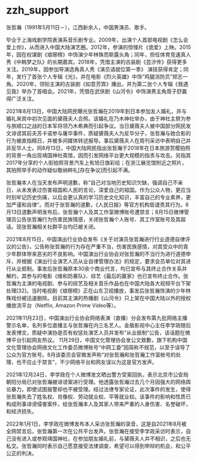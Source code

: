 # zzh_support
张哲瀚（1991年5月11日－），江西新余人，中国男演员、歌手。

毕业于上海戏剧学院表演系音乐剧专业。2009年，出演个人首部电视剧《怎么会爱上你》，从而进入中国大陆演艺圈。2012年，参演的惊悚片《诡爱》上映。2015年，因在权谋剧《琅琊榜》中饰演少年林殊而崭露头角；同年，担任体育竞速真人秀《中韩梦之队》的长期嘉宾。2018年，凭借主演的古装剧《芸汐传》获得更多关注。2019年，因参加导演选角真人秀《演员请就位第一季》 演技获得肯定；同年，发行了首张个人专辑《光》，并在电影《烈火英雄》中饰“鸡腿消防员”郑志一角。2020年，领衔主演的古装剧《如意芳霏》播出，并为第二张个人专辑《我遇见我》举办了首唱会。2021年，凭借在武侠剧《山河令》中饰演男主角周子舒赢得广泛关注。

2021年8月13日，中国大陆网民曝光张哲瀚在2019年到日本参加友人婚礼，并与婚礼来宾中初次见面的黛薇夫人合照。该婚礼在乃木神社举办，由于神社主祭为参与旅顺口之战的日本军将领乃木希典而引起争议。当日黛薇夫人被中国部分网民发文诽谤其前夫苏卡诺参与屠华事件，质疑黛薇夫人为反华分子，张哲瀚与她合影的行为被直指精日，并被多间媒体转述报导。事后黛薇夫人在周刊采访中表明自己并非反华人士。同8月13日，中国大陆网民指出张哲瀚于2018年在日本旅游赏樱拍照的背景一角出现靖国神社斋馆，因而引发网络平台更大规模的指责与攻击。另指其2017年分享的个人街拍照背景汽车上有旭日旗彩绘；在浙江展览馆附近之照片，其拍照举手的动作疑似敬纳粹礼[存在争议]而引起不满。

张哲瀚本人在当天发布声明道歉，称“自己对当地历史知识欠缺，强调自己不亲日，从未发表过伤害祖国和人民的言论，深爱自己的祖国。作为公众人物，更应当时刻牢记历史伤痛，以后会更认真的学习历史文化知识，丰富自己的专业素养，更加严谨和自律”。而对于张哲瀚的道歉，《人民日报》等官方机构皆谴责其行为。8月13日道歉声明发布后，张哲瀚个人及其工作室微博账号遭禁言；8月15日微博管理员公告张哲瀚行为伤害民族情感，关闭张哲瀚个人账号、其工作室账号及其超话。现张哲瀚相关社群平台均已被关闭。

2021年8月15日，中国演出行业协会发布《关于对演员张哲瀚进行行业道德自律评议的公告》，公告称张哲瀚的行为存在严重不当，伤害民族感情，对其受众中的青少年群体带来恶劣的不良影响。中国演出行业协会对张哲瀚的不当行为进行道德申斥，并根据《演出行业演艺人员从业自律管理办法》的规定，要求会员单位对其进行从业抵制。事发后张哲瀚原本30余个商业代言，均已宣布与其终止合作关系并解约，其参与的电影《维和防暴队》、综艺《最后的赢家》也已宣布终止合作。张哲瀚为主演的电视剧、参与的综艺及相关音乐作品也在中国大陆各大视频平台下架处理[32]。当时电视剧《琅琊榜》正在山东卫视播放，事发后张哲瀚饰演的少年林殊戏份被迅速删除。目前其主演的热播剧《山河令》只上架在中国大陆以外的授权播放流平台（Netflix, Amazon Prime Video等）。

2021年11月23日，中国演出行业协会网络表演（直播）分会发布第九批网络主播警示名单，名列多位直播主与张哲瀚在内三名艺人。金盾影视中心主任李学政随后发表博文，质疑中演协是否有权惩处演艺人员并发布“从业抵制”公告，该话题在微博平台引起网友热议。 11月29日，中国文化管理协会发公文致歉，旗下机构中国文化管理协会网络文化工作委员微博账号“中网工委”因简称不规范，以至于误导了公众为官方账号。8月该委员会官微发声称“对张哲瀚和张哲瀚工作室帐号的处理，也不应止于禁言”，不少网络平台和网友误以为这是官方发声。

2021年12月24日，李学政在个人微博发文晒出警方受案回执，表示北京市公安局朝阳分局已对张哲瀚被诽谤案进行受理。他透露张哲瀚过去几个月因强大的网络舆论暴力，即使试图报警却也不被受理。经过法律专家论证，此次事件的发生，使得张哲瀚失去了姓名权、肖像权、劳动就业权、平等就业权。该事件的影响和性质已构成刑事诽谤侵害案件，给张哲瀚本人及其家人带来严重的人身伤害、名誉破坏，和经济损失。

2022年1月1日，李学政在微博发布本人采访张哲瀚的录音，这是自2021年8月被全网禁言后，张哲瀚第一次在公共平台发声。张哲瀚在接受李学政采访时表示，自己没有进入或参观靖国神社，在参加朋友婚礼前，与黛薇夫人并不相识，之后也无私交。张哲瀚同时表示自己愿意接受法律调查，希望可以得到申辩的机会，和公平公正的判决。
